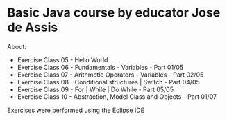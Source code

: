 <h1>Basic Java course by educator Jose de Assis</h1>

<p>About:</p>

- Exercise Class 05 - Hello World
- Exercise Class 06 - Fundamentals - Variables - Part 01/05
- Exercise Class 07 - Arithmetic Operators - Variables - Part 02/05
- Exercise Class 08 - Conditional structures | Switch - Part 04/05
- Exercise Class 09 - For | While | Do While - Part 05/05
- Exercise Class 10 - Abstraction, Model Class and Objects - Part 01/07

<p>Exercises were performed using the Eclipse IDE</p>